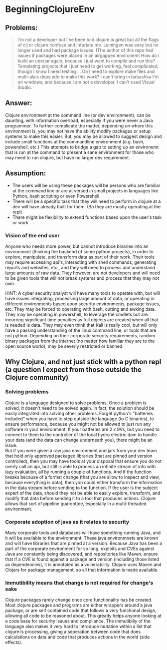 # BeginningClojureEnv
## Problems:
> I'm not a developer but I've been told clojure is great but all the flags of clj or clojure confuse and infuriate me.
> Leiningen was easy but no longer used and had package issues. (The author of this repo had issues if packages were placed in an airgapped environemt
> How do I build an uberjar again, because I just want to compile and run this?
> Templating projects that I just need to get working, feel complicated, though I know I need testing ...
> Do I need to explore make files and multi-alais deps.edn to make this work?
> I can't bring in babashka 
> I'm on windows, and because I am not a developer, I can't used Visual Studio.

## Answer:
Clojure environment at the command line (or dev environment), can be daunting, with information overload, especially if you were never a Java programmer.  To further complicate the matter, depending on where this environment is, you may not have the ability modify packages or setup systems to make this easier.  But, you may be allowed to suggest design and include small functions at the commandline environment (e.g. bash, powershell, etc.)  This attempts to bridge a gap to setting up an environemt that is run at the command to present a sane environment for those who may need to run clojure, but have no larger dev requirement.

## Assumption:
- The users will be using these packages will be persons who are familiar at the command line or are at versed in small projects in languages like Python, bash scripting or even Powershell.
- There will be a specific task that they will need to perform in clojure at a dev will have already built for them. (So they are mostly operating at the repl)
- There might be flexibility to extend functions based upon the user's task or work

### Vision of the end user
Anyone who needs more power, but cannot introduce binaries into an environment (thinking the backend of some python projects), in order to explore, manipulate, and transform data as part of their work.  Their tools may require accessing api's, interacting with shell commands, generating reports and websites, etc., and they will need to process and understand large amounts of raw data.  They however, are not developers and will need to be given tools that will not break systems and process that they may not own.

HINT: A cyber security analyst will have many tools to operate with, but will have issues integrating, processing large amount of data, or operating in different environments based upon security environments, package issues, etc.  They may be forced to operating with bash, cutting and awking data.  They may be operating in powershell, to leverage the cmdlets but are incurring significant time penalties as full objects are created when all that is needed is data.  They may even think that Kali is really cool, but will only have a passing understanding of the linux command line, or tools that are not python.  Depending on their corporate security requirements, random binary packages from the internet (no matter how familiar they are to the open source world), may be severly restricted or banned.

## Why Clojure, and not just stick with a python repl (a question I expect from those outside the Clojure community)

### Solving problems
Clojure is a language designed to solve problems.  Once a problem is solved, it doesn't need to be solved again.  In fact, the solution should be easily integrated into solving other problems.  Forget python's "batteries included" when you have to step outside the language (to C binaries), to ensure performance, because you might not be allowed to just run any software in your environment. If your batteries are 2 x 9Vs, but you need to connect to them to the controller of the local hydro electric dam to handle your data (and the data can change underneath you), there might be an issue.  
But if you were given a raw java environment and jars from your dev team that hold only approved packaged libraries (that are pinned and version controlled), then you may have tools at your disposal that ensure you do not overly call an api, but still is able to process an infinite stream of info with lazy evaluation, all by running a couple of functions.  And if the function breaks because of a format change (that you are allow to inspect and view, because everything is data), then you could either transform the information in the data stream before sending to the function.  If the user is the subject expert of the data, should they not be able to easily explore, transform, and modify that data before sending it to a tool that produces actions.  Clojure allows that sort of pipeline guarenttee, especially in a multi-threaded environment.

### Corporate adoption of java as it relates to security
Many corporate tools and databases will have something running Java, and it will be available to the environment.  These java environmnets are known and will have libraries that are pinned at a version.  Because Java has been a part of the corporate environment for so long, exploits and CVEs against Java are constantly being discovered, and repositories like Maven, ensure that if a CVE is found against a package and version (including those listed as dependencies), it is annotated as a vulnerability.  Clojure uses Maven and Clojars for package management, so all that information is made available.

### Immutibility means that change is not required for change's sake
Clojure packages rarely change once core functionality has be created.  Most clojure packages and programs are either wrappers around a java package, or are self contained code that follows a very functional design, allowing all code to be reasoned about.  This greatly helps anyone looking at a code base for security issues and compliance.  The immutibiliy of the language also makes it very hard to introduce mutation within a list that clojure is processing, giving a seperation between code that does calculations on data and code that produces actions in the world (side effects).  


